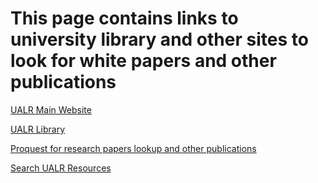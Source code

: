 # This page contains links to  university library and other sites to look for white papers and other publications

[UALR Main Website](https://ualr.edu)

[UALR Library](https://ualr.edu/library)

[Proquest for research papers lookup and other publications](https://www.proquest.com/pqdtlocal1009983/advanced?accountid=14482)

[Search UALR Resources](https://ualr.primo.exlibrisgroup.com/discovery/search?vid=01UOALR_INST:UOALR&lang=en)


